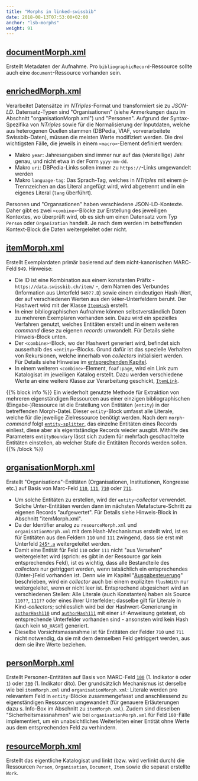 ```yaml
---
title: "Morphs in linked-swissbib"
date: 2018-08-13T07:53:00+02:00
anchor: "lsb-morphs"
weight: 91
---
```


## [documentMorph.xml](https://github.com/linked-swissbib/mfWorkflows/blob/removed-mfrunner/transformation/indexWorkflows/documentMorph.xml)

Erstellt Metadaten der Aufnahme. Pro `bibliographicRecord`-Ressource sollte
auch eine `document`-Ressource vorhanden sein.

## [enrichedMorph.xml](https://github.com/linked-swissbib/mfWorkflows/blob/removed-mfrunner/transformation/indexWorkflows/enrichedMorph.xml)

Verarbeitet Datensätze im _NTriples_-Format und transformiert sie zu
_JSON-LD_. Datensatz-Typen sind "Organisationen" (siehe Anmerkungen dazu im Abschnitt "organisationMorph.xml") und "Personen". Aufgrund der Syntax-Spezifika von _NTriples_ sowie für die
Normalisierung der Inputdaten, welche aus heterogenen Quellen stammen
(DBPedia, VIAF, vorverarbeitete Swissbib-Daten), müssen die meisten Werte
modifiziert werden. Die drei wichtigsten Fälle, die jeweils in einem
`<macro>`-Element definiert werden:

- Makro `year`: Jahresangaben sind immer nur auf das (vierstellige) Jahr genau, und nicht etwa in der Form `yyyy-mm-dd`.
- Makro `uri`: DBPedia-Links sollen immer zu `https://`-Links
  umgewandelt werden
- Makro `language-tag`: Das Sprach-Tag, welches in _NTriples_ mit einem
  `@`-Trennzeichen an das Literal angefügt wird, wird abgetrennt und in ein
eigenes Literal (`lang` überführt).

Personen und "Organsationen" haben verschiedene JSON-LD-Kontexte. Daher
gibt es zwei `<combine>`-Blöcke zur Erstellung des jeweiligen Kontextes, wo überprüft wird, ob es sich
um einen Datensatz vom Typ `Person` oder `Organization` handelt. Je nach
dem werden im betreffenden Kontext-Block die Daten weitergeleitet oder nicht.

## [itemMorph.xml](https://github.com/linked-swissbib/mfWorkflows/blob/removed-mfrunner/transformation/indexWorkflows/itemMorph.xml)

Erstellt Exemplardaten primär basierend auf dem nicht-kanonischen MARC-Feld
`949`. Hinweise:

- Die ID ist eine Kombination aus einem konstanten Präfix -
  `https://data.swissbib.ch/item/` -, dem Namen des Verbundes
(Information aus Unterfeld `949??.B`) sowie einem eindeutigen Hash-Wert,
der auf verschiedenen Werten aus den `949`er-Unterfeldern beruht. Der
Hashwert wird mit der Klasse [`ItemHash`](https://github.com/linked-swissbib/swissbib-metafacture-commands/blob/master/src/main/java/org/swissbib/linked/mf/morph/functions/ItemHash.java) erstellt.
- In einer bibliographischen Aufnahme können selbstverständlich Daten zu
  mehreren Exemplaren vorhanden sein. Dazu wird ein spezielles Verfahren
genutzt, welches Entitäten erstellt und in einem weiteren _command_ diese
zu eigenen _records_ umwandelt. Für Details siehe Hinweis-Block unten.
- Der `<combine>`-Block, wo der Hashwert generiert wird, befindet sich
  ausserhalb des `<entity>`-Blocks. Grund dafür ist das spezielle
Verhalten von Rekursionen, welche innerhalb von _collectors_
initialisiert werden. Für Details siehe Hinweise im [entsprechenden
Kapitel](#rekursionen).
- In einem weiteren `<combine>`-Element, `foaf:page`, wird ein Link zum
  Katalogisat im jeweiligen Katalog erstellt. Dazu werden verschiedene Werte
an eine weitere Klasse zur Verarbeitung geschickt, [`ItemLink`](https://github.com/linked-swissbib/swissbib-metafacture-commands/blob/master/src/main/java/org/swissbib/linked/mf/morph/functions/ItemLink.java).

{{% block info %}}
Ein wiederholt genutzte Methode für Extraktion von mehreren
eigenständigen Ressourcen aus einer einzigen bibliographischen (Eingabe-)Ressource
ist die Erstellung von Entitäten (`entity`) in der betreffenden Morph-Datei.
Dieser `entity`-Block umfasst alle Literale, welche für die jeweilige
Zielressource benötigt werden. Nach dem `morph`-_command_ folgt
[`entity-splitter`](https://github.com/linked-swissbib/swissbib-metafacture-commands/blob/master/src/main/java/org/swissbib/linked/mf/pipe/EntitySplitter.java), das einzelne Entitäten eines Records einliest, diese aber als
eigentständige Records wieder ausgibt. Mithilfe des Parameters
`entityBoundary` lässt sich zudem für mehrfach geschachtelte Entitäten einstellen, ab welcher Stufe die Entitäten Records werden sollen.
{{% /block %}}

## [organisationMorph.xml](https://github.com/linked-swissbib/mfWorkflows/blob/removed-mfrunner/transformation/indexWorkflows/organisationMorph.xml)

Erstellt "Organisations"-Entitäten (Organisationen, Institutionen, Kongresse
etc.) auf Basis von Marc-Feld
[`110`](https://www.loc.gov/marc/bibliographic/concise/bd110.html),
[`111`](https://www.loc.gov/marc/bibliographic/concise/bd111.html),
[`710`](https://www.loc.gov/marc/bibliographic/concise/bd710.html) oder
[`711`](https://www.loc.gov/marc/bibliographic/concise/bd711.html).

- Um solche Entitäten zu erstellen, wird der `entity`-_collector_ verwendet.
  Solche Unter-Entitäten werden dann im nächsten Metafacture-Schritt zu
eigenen Records "aufgewertet". Für Details siehe Hinweis-Block in
Abschnitt "itemMorph.xml".
- Da der Identifier analog zu `resourceMorph.xml` und `organisationMorph.xml`
  mit dem Hash-Mechanismus erstellt wird, ist es für Entitäten aus den Feldern
`110` und `111` zwingend, dass sie erst mit Unterfeld
[`245*.a`](https://www.loc.gov/marc/bibliographic/concise/bd245.html)
weitergeleitet werden.
- Damit eine Entität für Feld `110` oder `111` nicht "aus Versehen"
  weitergeleitet wird (sprich: es gibt in der Ressource gar kein
entsprechendes Feld), ist es wichtig, dass alle Bestandteile des
_collectors_ nur getriggert werden, wenn tatsächlich ein entsprechendes
(Unter-)Feld vorhanden ist. Denn wie im Kapitel
"[Ausgabesteuerung](#ausgabesteuerung)" beschrieben, wird ein _collector_ auch bei einem expliziten `flushWith` nur weitergeleitet, wenn er nicht leer ist. Entsprechend abgesichert wird an verschiedenen Stellen: Alle Literale (auch Konstanten) haben als Source `110??`, `111??` oder eines ihrer Unterfelder; dasselbe gilt für Literale in Kind-_collectors_; schliesslich wird bei der Hashwert-Generierung in [`authorHash110`](https://github.com/linked-swissbib/mfWorkflows/blob/removed-mfrunner/transformation/indexWorkflows/morphModules/authorHash110.xml) und [`authorHash111`](https://github.com/linked-swissbib/mfWorkflows/blob/removed-mfrunner/transformation/indexWorkflows/morphModules/authorHash111.xml) mit einer `if`-Anweisung getetest, ob entsprechende Unterfelder vorhanden sind - ansonsten wird kein Hash (auch kein `NO_HASH`!) generiert.
- Dieselbe Vorsichtsmassnahme ist für Entitäten der Felder `710` und `711`
  nicht notwendig, da sie mit dem demselben Feld getriggert werden, aus dem
sie ihre Werte beziehen.

## [personMorph.xml](https://github.com/linked-swissbib/mfWorkflows/blob/removed-mfrunner/transformation/indexWorkflows/personMorph.xml)

Erstellt Personen-Entitäten auf Basis von MARC-Feld [`100`](https://www.loc.gov/marc/bibliographic/concise/bd100.html) (1.
Indikator `0` oder `1`) oder [`700`](https://www.loc.gov/marc/bibliographic/concise/bd700.html) (1. Indikator dito). Der grundsätzlich Mechanismus ist derselbe wie bei `itemMorph.xml` und `organisationMorph.xml`: Literale werden pro relevantem Feld in `entity`-Blöcke zusammengefasst und anschliessend zu eigenständigen Ressourcen umgewandelt (für genauere Erläuterungen dazu s. Info-Box im Abschnitt zu `itemMorph.xml`). Zudem sind dieselben "Sicherheitsmassnahmen" wie bei `organisationMorph.xml` für Feld `100`-Fälle implementiert, um ein unabsichtliches Weiterleiten einer Entität ohne Werte aus dem entsprechenden Feld zu verhindern.

## [resourceMorph.xml](https://github.com/linked-swissbib/mfWorkflows/blob/removed-mfrunner/transformation/indexWorkflows/resourceMorph.xml)

Erstellt das eigentliche Katalogisat und linkt (bzw. wird verlinkt durch)
die Ressourcen `Person`, `Organisation`, `Document`, `Item` sowie die separat
erstellte `Work`.
